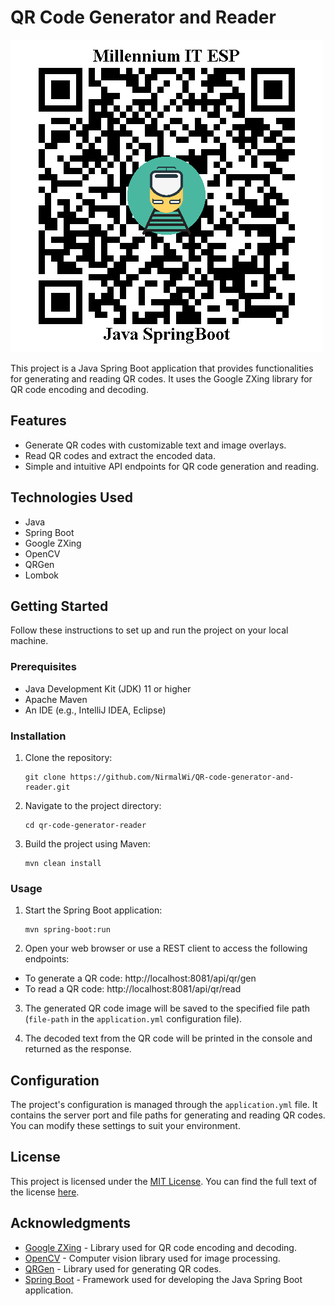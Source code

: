 # QR Code Generator and Reader

![QR Code Generator and Reader](QR_code.png)

This project is a Java Spring Boot application that provides functionalities for generating and reading QR codes. It uses the Google ZXing library for QR code encoding and decoding.

## Features

- Generate QR codes with customizable text and image overlays.
- Read QR codes and extract the encoded data.
- Simple and intuitive API endpoints for QR code generation and reading.


## Technologies Used

- Java
- Spring Boot
- Google ZXing
- OpenCV
- QRGen
- Lombok


## Getting Started

Follow these instructions to set up and run the project on your local machine.


### Prerequisites

- Java Development Kit (JDK) 11 or higher
- Apache Maven
- An IDE (e.g., IntelliJ IDEA, Eclipse)


### Installation

1. Clone the repository:

   ```shell
   git clone https://github.com/NirmalWi/QR-code-generator-and-reader.git
   
2. Navigate to the project directory:

   ```shell
   cd qr-code-generator-reader
   
3. Build the project using Maven:

   ```shell
   mvn clean install

### Usage

1. Start the Spring Boot application:

   ```shell
   mvn spring-boot:run

2. Open your web browser or use a REST client to access the following endpoints:

- To generate a QR code: http://localhost:8081/api/qr/gen
- To read a QR code: http://localhost:8081/api/qr/read
   
3. The generated QR code image will be saved to the specified file path (`file-path` in the `application.yml` configuration file).

4. The decoded text from the QR code will be printed in the console and returned as the response.
   
   
## Configuration

The project's configuration is managed through the `application.yml` file. It contains the server port and file paths for generating and reading QR codes. You can modify these settings to suit your environment.
   
   
## License

This project is licensed under the [MIT License](LICENSE). You can find the full text of the license [here](https://opensource.org/licenses/MIT).


## Acknowledgments

- [Google ZXing](https://github.com/zxing/zxing) - Library used for QR code encoding and decoding.
- [OpenCV](https://opencv.org/) - Computer vision library used for image processing.
- [QRGen](https://github.com/kenglxn/QRGen) - Library used for generating QR codes.
- [Spring Boot](https://spring.io/projects/spring-boot) - Framework used for developing the Java Spring Boot application.

